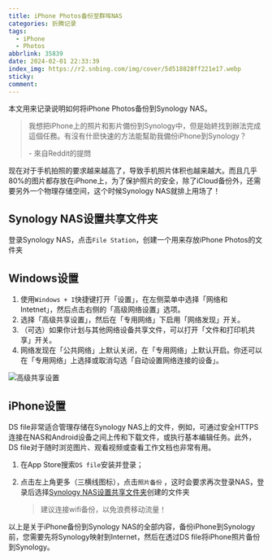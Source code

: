 ```yaml
---
title: iPhone Photos备份至群晖NAS
categories: 折腾记录
tags:
  - iPhone
  - Photos
abbrlink: 35839
date: 2024-02-01 22:33:39
index_img: https://r2.snbing.com/img/cover/5d518828ff221e17.webp
sticky:
comment:
---
```


本文用来记录说明如何将iPhone Photos备份到Synology NAS。

<!--more-->

> 我想把iPhone上的照片和影片備份到Synology中，但是始終找到辦法完成這個任務。有沒有什麽快速的方法能幫助我備份iPhone到Synology？
>
> \- 來自Reddit的提問

现在对于手机拍照的要求越来越高了，导致手机照片体积也越来越大。而且几乎80%的图片都存放在iPhone上，为了保护照片的安全，除了iCloud备份外，还需要另外一个物理存储空间，这个时候Synology NAS就排上用场了！

## Synology NAS设置共享文件夹

登录Synology NAS，点击`File Station`，创建一个用来存放iPhone Photos的文件夹

## Windows设置

1. 使用`Windows + I`快捷键打开「设置」，在左侧菜单中选择「网络和 Intetnet」，然后点击右侧的「高级网络设置」选项。
2. 选择「高级共享设置」，然后在「专用网络」下启用「网络发现」开关。
3. （可选）如果你计划与其他网络设备共享文件，可以打开「文件和打印机共享」开关。
4. 网络发现在「公共网络」上默认关闭，在「专用网络」上默认开启。你还可以在「专用网络」上选择或取消勾选「自动设置网络连接的设备」。

![高级共享设置](https://r2.snbing.com/img/2024/02/65bbb03daf2e4.png)

## iPhone设置

DS file非常适合管理存储在Synology NAS上的文件，例如，可通过安全HTTPS连接在NAS和Android设备之间上传和下载文件，或执行基本编辑任务。此外，DS file对于随时浏览图片、观看视频或查看工作文档也非常有用。

1. 在App Store搜索`DS file`安装并登录；

2. 点击左上角更多（三横线图标），点击`照片备份` ，这时会要求再次登录NAS，登录后选择[Synology NAS设置共享文件夹](#Synology-NAS设置共享文件夹)创建的文件夹

   > 建议连接wifi备份，以免浪费移动流量！

以上是关于iPhone备份到Synology NAS的全部内容，备份iPhone到Synology前，您需要先将Synology映射到Internet，然后在透过DS file将iPhone照片备份到Synology。
